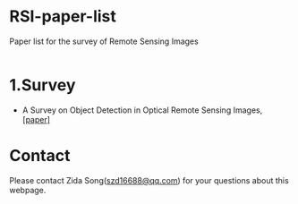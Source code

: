# RSI-paper-list
Paper list for the survey of Remote Sensing Images

``````````````````````````````

``````````````````````````````

# 1.Survey <a name="1"></a>  
- A Survey on Object Detection in Optical Remote Sensing Images, [[paper]](https://arxiv.org/vc/arxiv/papers/1603/1603.06201v1.pdf)   


# Contact 
Please contact Zida Song(szd16688@qq.com) for your questions about this webpage.
